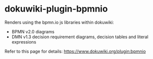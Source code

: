 # dokuwiki-plugin-bpmnio

Renders using the bpmn.io js libraries within dokuwiki:

* BPMN v2.0 diagrams
* DMN v1.3 decision requirement diagrams, decision tables and literal expressions

Refer to this page for details: https://www.dokuwiki.org/plugin:bpmnio
